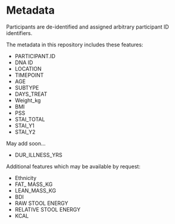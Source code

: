 # Metadata

Participants are de-identified and assigned arbitrary participant ID identifiers.

The metadata in this repository includes these features: 

 * PARTICIPANT.ID
 * DNA ID
 * LOCATION
 * TIMEPOINT
 * AGE
 * SUBTYPE
 * DAYS_TREAT
 * Weight_kg
 * BMI
 * PSS
 * STAI_TOTAL
 * STAI_Y1
 * STAI_Y2


May add soon...

 * DUR_ILLNESS_YRS

Additional features which may be available by request:

 * Ethnicity
 * FAT_ MASS_KG
 * LEAN_MASS_KG
 * BDI
 * RAW STOOL ENERGY
 * RELATIVE STOOL ENERGY
 * KCAL
